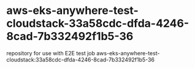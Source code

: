 # aws-eks-anywhere-test-cloudstack-33a58cdc-dfda-4246-8cad-7b332492f1b5-36
repository for use with E2E test job aws-eks-anywhere-test-cloudstack:33a58cdc-dfda-4246-8cad-7b332492f1b5-36
